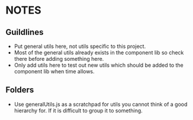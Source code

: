 # NOTES

## Guildlines
- Put general utils here, not utils specific to this project. 
- Most of the general utils already exists in the component lib so check there before adding something here.
- Only add utils here to test out new utils which should be added to the component lib when time allows.

## Folders
- Use generalUtils.js as a scratchpad for utils you cannot think of a good hierarchy for. If it is difficult to group it to something.
